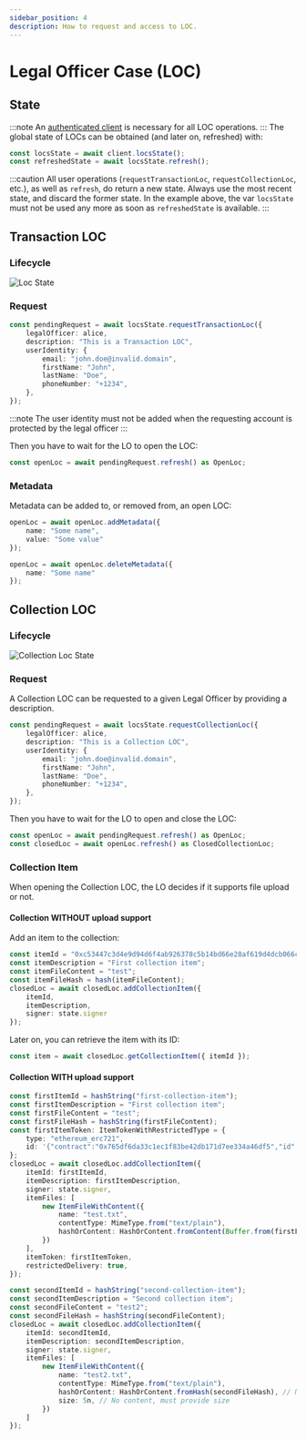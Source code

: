 ```yaml
---
sidebar_position: 4
description: How to request and access to LOC.
---
```


# Legal Officer Case (LOC)

## State

:::note
An [authenticated client](authentication.md) is necessary for all LOC operations.
:::
The global state of LOCs can be obtained (and later on, refreshed) with:

```typescript
const locsState = await client.locsState();
const refreshedState = await locsState.refresh();
```

:::caution
All user operations (`requestTransactionLoc`, `requestCollectionLoc`, etc.), as well as `refresh`, do return a new state.
Always use the most recent state, and discard the former state.
In the example above, the var `locsState` must not be used any more as soon as `refreshedState` is available.
:::

## Transaction LOC

### Lifecycle

![Loc State](img/loc-state.png)

### Request

```typescript
const pendingRequest = await locsState.requestTransactionLoc({
    legalOfficer: alice,
    description: "This is a Transaction LOC",
    userIdentity: {
        email: "john.doe@invalid.domain",
        firstName: "John",
        lastName: "Doe",
        phoneNumber: "+1234",
    },
});
```

:::note
The user identity must not be added when the requesting account is protected by the legal officer
:::

Then you have to wait for the LO to open the LOC:

```typescript
const openLoc = await pendingRequest.refresh() as OpenLoc;
```

### Metadata

Metadata can be added to, or removed from, an open LOC:

```typescript title="addMetadata"
openLoc = await openLoc.addMetadata({
    name: "Some name",
    value: "Some value"
});
```

```typescript title="deleteMetadata"
openLoc = await openLoc.deleteMetadata({
    name: "Some name"
});
```

## Collection LOC

### Lifecycle

![Collection Loc State](img/collection-state.png)

### Request

A Collection LOC can be requested to a given Legal Officer by providing a description.

```typescript
const pendingRequest = await locsState.requestCollectionLoc({
    legalOfficer: alice,
    description: "This is a Collection LOC",
    userIdentity: {
        email: "john.doe@invalid.domain",
        firstName: "John",
        lastName: "Doe",
        phoneNumber: "+1234",
    },
});
```

Then you have to wait for the LO to open and close the LOC:

```typescript
const openLoc = await pendingRequest.refresh() as OpenLoc;
const closedLoc = await openLoc.refresh() as ClosedCollectionLoc;
```

### Collection Item

When opening the Collection LOC, the LO decides if it supports file upload or not.

#### Collection WITHOUT upload support 

Add an item to the collection:

```typescript title="Add Item"
const itemId = "0xc53447c3d4e9d94d6f4ab926378c5b14bd66e28af619d4dcb066c862f8aeb455"; // SHA256 hash of "first-collection-item" (without the quotes)
const itemDescription = "First collection item";
const itemFileContent = "test";
const itemFileHash = hash(itemFileContent);
closedLoc = await closedLoc.addCollectionItem({
    itemId,
    itemDescription,
    signer: state.signer
});
```

Later on, you can retrieve the item with its ID:

```typescript title="Get an Item"
const item = await closedLoc.getCollectionItem({ itemId });
```

#### Collection WITH upload support 

```typescript title="Add Item and provide file content"
const firstItemId = hashString("first-collection-item");
const firstItemDescription = "First collection item";
const firstFileContent = "test";
const firstFileHash = hashString(firstFileContent);
const firstItemToken: ItemTokenWithRestrictedType = {
    type: "ethereum_erc721",
    id: '{"contract":"0x765df6da33c1ec1f83be42db171d7ee334a46df5","id":"4391"}'
};
closedLoc = await closedLoc.addCollectionItem({
    itemId: firstItemId,
    itemDescription: firstItemDescription,
    signer: state.signer,
    itemFiles: [
        new ItemFileWithContent({
            name: "test.txt",
            contentType: MimeType.from("text/plain"),
            hashOrContent: HashOrContent.fromContent(Buffer.from(firstFileContent)), // Let SDK compute hash and size
        })
    ],
    itemToken: firstItemToken,
    restrictedDelivery: true,
});
```

```typescript title="Add Item and provide hash and size"
const secondItemId = hashString("second-collection-item");
const secondItemDescription = "Second collection item";
const secondFileContent = "test2";
const secondFileHash = hashString(secondFileContent);
closedLoc = await closedLoc.addCollectionItem({
    itemId: secondItemId,
    itemDescription: secondItemDescription,
    signer: state.signer,
    itemFiles: [
        new ItemFileWithContent({
            name: "test2.txt",
            contentType: MimeType.from("text/plain"),
            hashOrContent: HashOrContent.fromHash(secondFileHash), // No content, must upload later
            size: 5n, // No content, must provide size
        })
    ]
});
```

